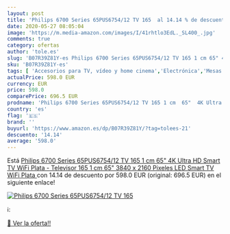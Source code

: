 ```yaml
---
layout: post
title: 'Philips 6700 Series 65PUS6754/12 TV 165  al 14.14 % de descuento'
date: 2020-05-27 08:05:04
image: 'https://m.media-amazon.com/images/I/41rhtlo3EdL._SL400_.jpg'
comments: true
category: ofertas
author: 'tole.es'
slug: 'B07R39Z81Y-es Philips 6700 Series 65PUS6754/12 TV 165 1 cm 65" 4K Ultra...'
sku: 'B07R39Z81Y-es'
tags: [ 'Accesorios para TV, vídeo y home cinema','Electrónica','Mesas y soportes para TV','Soportes de pared y techo para TV','TV, vídeo y home cinema','Televisores','smart','televisor','tv', ]
actualPrice: 598.0 EUR
currency: EUR
price: 598.0
comparePrice: 696.5 EUR
prodname: 'Philips 6700 Series 65PUS6754/12 TV 165 1 cm  65"  4K Ultra HD Smart TV WiFi Plata - Televisor  165 1 cm  65"   3840 x 2160 Pixeles  LED  Smart TV  WiFi  Plata '
country: 'es'
flag: '🇪🇸'
brand: ''
buyurl: 'https://www.amazon.es/dp/B07R39Z81Y/?tag=tolees-21'
descuento: '14.14'
average: '598.0'
---
```


Está [Philips 6700 Series 65PUS6754/12 TV 165 1 cm  65"  4K Ultra HD Smart TV WiFi Plata - Televisor  165 1 cm  65"   3840 x 2160 Pixeles  LED  Smart TV  WiFi  Plata ](https://www.amazon.es/dp/B07R39Z81Y/?tag=tolees-21) con 14.14 de descuento por 598.0 EUR (original: 696.5 EUR) en el siguiente enlace!

[![Philips 6700 Series 65PUS6754/12 TV 165 ](https://m.media-amazon.com/images/I/41rhtlo3EdL._SL400_.jpg)](https://www.amazon.es/dp/B07R39Z81Y/?tag=tolees-21)

ℹ️:


[🛒 Ver la oferta!!](https://www.amazon.es/dp/B07R39Z81Y/?tag=tolees-21)
